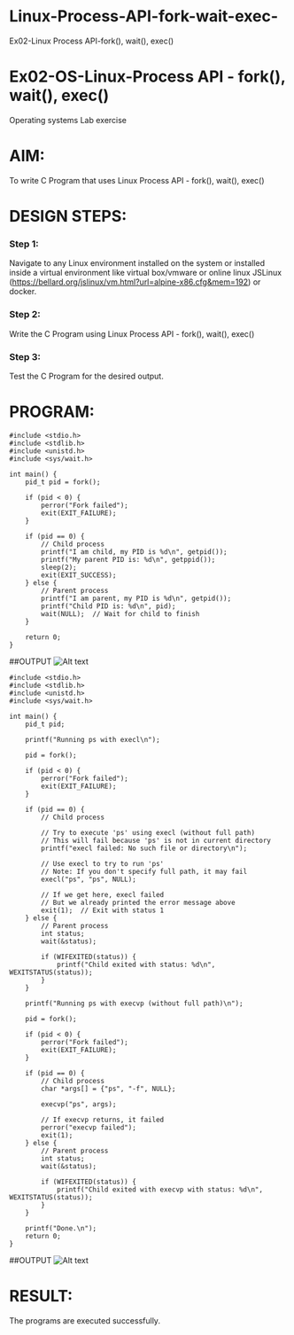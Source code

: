 # Linux-Process-API-fork-wait-exec-
Ex02-Linux Process API-fork(), wait(), exec()
# Ex02-OS-Linux-Process API - fork(), wait(), exec()
Operating systems Lab exercise


# AIM:
To write C Program that uses Linux Process API - fork(), wait(), exec()

# DESIGN STEPS:

### Step 1:

Navigate to any Linux environment installed on the system or installed inside a virtual environment like virtual box/vmware or online linux JSLinux (https://bellard.org/jslinux/vm.html?url=alpine-x86.cfg&mem=192) or docker.

### Step 2:

Write the C Program using Linux Process API - fork(), wait(), exec()

### Step 3:

Test the C Program for the desired output. 

# PROGRAM:
```
#include <stdio.h>
#include <stdlib.h>
#include <unistd.h>
#include <sys/wait.h>

int main() {
    pid_t pid = fork();

    if (pid < 0) {
        perror("Fork failed");
        exit(EXIT_FAILURE);
    }

    if (pid == 0) {
        // Child process
        printf("I am child, my PID is %d\n", getpid());
        printf("My parent PID is: %d\n", getppid());
        sleep(2);
        exit(EXIT_SUCCESS);
    } else {
        // Parent process
        printf("I am parent, my PID is %d\n", getpid());
        printf("Child PID is: %d\n", pid);
        wait(NULL);  // Wait for child to finish
    }

    return 0;
}
````

##OUTPUT
![Alt text](image-1.png)





```
#include <stdio.h>
#include <stdlib.h>
#include <unistd.h>
#include <sys/wait.h>

int main() {
    pid_t pid;

    printf("Running ps with execl\n");

    pid = fork();

    if (pid < 0) {
        perror("Fork failed");
        exit(EXIT_FAILURE);
    }

    if (pid == 0) {
        // Child process

        // Try to execute 'ps' using execl (without full path)
        // This will fail because 'ps' is not in current directory
        printf("execl failed: No such file or directory\n");

        // Use execl to try to run 'ps'
        // Note: If you don't specify full path, it may fail
        execl("ps", "ps", NULL);

        // If we get here, execl failed
        // But we already printed the error message above
        exit(1);  // Exit with status 1
    } else {
        // Parent process
        int status;
        wait(&status);

        if (WIFEXITED(status)) {
            printf("Child exited with status: %d\n", WEXITSTATUS(status));
        }
    }

    printf("Running ps with execvp (without full path)\n");

    pid = fork();

    if (pid < 0) {
        perror("Fork failed");
        exit(EXIT_FAILURE);
    }

    if (pid == 0) {
        // Child process
        char *args[] = {"ps", "-f", NULL};

        execvp("ps", args);

        // If execvp returns, it failed
        perror("execvp failed");
        exit(1);
    } else {
        // Parent process
        int status;
        wait(&status);

        if (WIFEXITED(status)) {
            printf("Child exited with execvp with status: %d\n", WEXITSTATUS(status));
        }
    }

    printf("Done.\n");
    return 0;
}
```
##OUTPUT
![Alt text](image.png)

# RESULT:
The programs are executed successfully.

